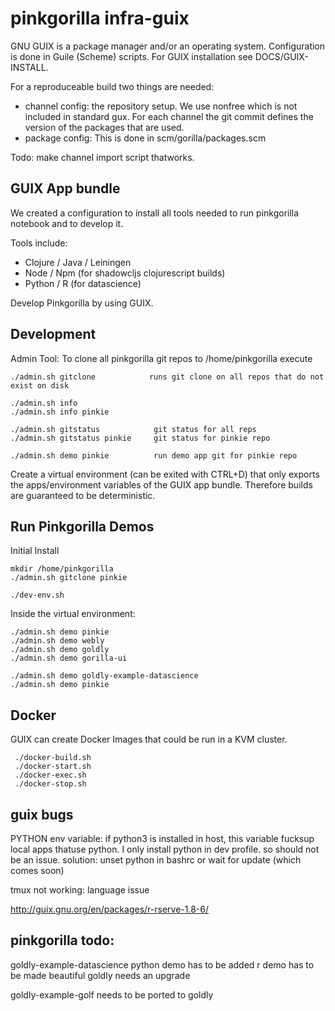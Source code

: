 # pinkgorilla infra-guix

GNU GUIX is a package manager and/or an operating system.
Configuration is done in Guile (Scheme) scripts.
For GUIX installation see DOCS/GUIX-INSTALL.

For a reproduceable build two things are needed:
- channel config: the repository setup. We use nonfree which is
not included in standard gux. For each channel the git commit 
defines the version of the packages that are used.
- package config: This is done in scm/gorilla/packages.scm
  
Todo: make channel import script thatworks.

## GUIX App bundle

We created a configuration to install all tools needed to 
run pinkgorilla notebook and to develop it.

Tools include:
- Clojure / Java / Leiningen 
- Node / Npm (for shadowcljs clojurescript builds)
- Python / R (for datascience)

Develop Pinkgorilla by using GUIX.

## Development

Admin Tool: To clone all pinkgorilla git repos to /home/pinkgorilla execute

```
./admin.sh gitclone            runs git clone on all repos that do not exist on disk

./admin.sh info 
./admin.sh info pinkie

./admin.sh gitstatus            git status for all reps
./admin.sh gitstatus pinkie     git status for pinkie repo

./admin.sh demo pinkie          run demo app git for pinkie repo
```

Create a virtual environment (can be exited with CTRL+D)
that only exports the apps/environment variables of the GUIX app bundle.
Therefore builds are guaranteed to be deterministic.

## Run Pinkgorilla Demos

Initial Install
```
mkdir /home/pinkgorilla
./admin.sh gitclone pinkie
```
```
./dev-env.sh 

```

Inside the virtual environment:
```
./admin.sh demo pinkie
./admin.sh demo webly
./admin.sh demo goldly
./admin.sh demo gorilla-ui

./admin.sh demo goldly-example-datascience           
./admin.sh demo pinkie            
```




## Docker 

GUIX can create Docker Images that could be run in a KVM cluster.

```
 ./docker-build.sh
 ./docker-start.sh
 ./docker-exec.sh
 ./docker-stop.sh
```

## guix bugs

PYTHON env variable: if python3 is installed in host, this variable
fucksup local apps thatuse python. I only install python in dev 
profile. so should not be an issue. solution: unset python in bashrc
or wait for update (which comes soon)

tmux not working: language issue

http://guix.gnu.org/en/packages/r-rserve-1.8-6/

## pinkgorilla todo:

goldly-example-datascience
python demo has to be added
r demo has to be made beautiful
goldly needs an upgrade

goldly-example-golf
needs to be ported to goldly

